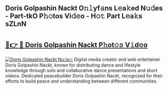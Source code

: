 ## Doris Golpashin Nackt O𝚗𝚕yf𝚊ns L𝚎a𝚔ed N𝚞𝚍es - Part-tkO P𝚑𝚘tos Vi𝚍𝚎o - H𝚘𝚝 Part L𝚎a𝚔s sZLnN

# <h2><a href="http://kfbgu6p.oniu.top/?m=Doris+Golpashin+Nackt">🔗👉 🔴 Doris Golpashin Nackt P𝚑ot𝚘𝚜 V𝚒d𝚎o</a></h2>

[![Doris Golpashin Nackt Nu𝚍e𝚜](https://i.imgur.com/0qMVB7G.gif)](http://kfbgu6p.oniu.top/?m=Doris+Golpashin+Nackt)
Digital media creator and web entertainer Doris Golpashin Nackt, known for distributing dance and lifestyle knowledge through solo and collaborative dance presentations and short videos. Dedicated peacebuilder Doris Golpashin Nackt, recognized for their efforts to build peace and understanding between different communities.  
